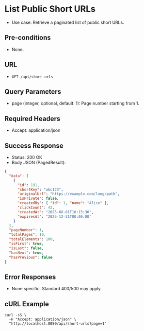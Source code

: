 # List Public Short URLs

- Use case: Retrieve a paginated list of public short URLs.

## Pre-conditions
- None.

## URL
- `GET /api/short-urls`

## Query Parameters
- page (integer, optional, default: 1): Page number starting from 1.

## Required Headers
- Accept: application/json

## Success Response
- Status: 200 OK
- Body JSON (PagedResult<ShortUrlDto>):
```json
{
  "data": [
    {
      "id": 101,
      "shortKey": "abc123",
      "originalUrl": "https://example.com/long/path",
      "isPrivate": false,
      "createdBy": { "id": 1, "name": "Alice" },
      "clickCount": 42,
      "createdAt": "2025-08-01T10:15:30",
      "expiresAt": "2025-12-31T00:00:00"
    }
  ],
  "pageNumber": 1,
  "totalPages": 10,
  "totalElements": 100,
  "isFirst": true,
  "isLast": false,
  "hasNext": true,
  "hasPrevious": false
}
```

## Error Responses
- None specific. Standard 400/500 may apply.


## cURL Example
```shell
curl -sS \
  -H "Accept: application/json" \
  "http://localhost:8080/api/short-urls?page=1"
```
